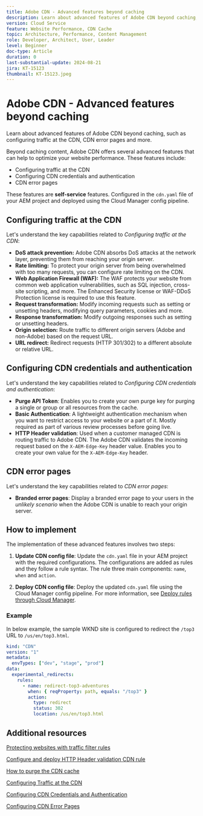 ```yaml
---
title: Adobe CDN - Advanced features beyond caching
description: Learn about advanced features of Adobe CDN beyond caching, such as configuring traffic at the CDN, CDN error pages and more.
version: Cloud Service
feature: Website Performance, CDN Cache
topic: Architecture, Performance, Content Management
role: Developer, Architect, User, Leader
level: Beginner
doc-type: Article
duration: 0
last-substantial-update: 2024-08-21
jira: KT-15123
thumbnail: KT-15123.jpeg
---
```


# Adobe CDN - Advanced features beyond caching

Learn about advanced features of Adobe CDN beyond caching, such as configuring traffic at the CDN, CDN error pages and more.

Beyond caching content, Adobe CDN offers several advanced features that can help to optimize your website performance. These features include:

- Configuring traffic at the CDN
- Configuring CDN credentials and authentication
- CDN error pages

These features are **self-service** features. Configured in the `cdn.yaml` file of your AEM project and deployed using the Cloud Manager config pipeline.

## Configuring traffic at the CDN

Let's understand the key capabilities related to _Configuring traffic at the CDN_:

- **DoS attack prevention:** Adobe CDN absorbs DoS attacks at the network
layer, preventing them from reaching your origin server.
- **Rate limiting:** To protect your origin server from being overwhelmed with too many requests, you can configure rate limiting on the CDN.
- **Web Application Firewall (WAF):** The WAF protects your website from common web application vulnerabilities, such as SQL injection, cross-site scripting, and more. The Enhanced Security license or WAF-DDoS Protection license is required to use this feature.
- **Request transformation:** Modify incoming requests such as setting or unsetting headers, modifying query parameters, cookies and more.
- **Response transformation:** Modify outgoing responses such as setting or unsetting headers.
- **Origin selection:** Route traffic to different origin servers (Adobe and non-Adobe) based on the request URL.
- **URL redirect:** Redirect requests (HTTP 301/302) to a different absolute or relative URL.

## Configuring CDN credentials and authentication

Let's understand the key capabilities related to _Configuring CDN credentials and authentication_:

- **Purge API Token**: Enables you to create your own purge key for purging a single or group or all resources from the cache.
- **Basic Authentication**: A lightweight authentication mechanism when you want to restrict access to your website or a part of it. Mostly required as part of various review processes before going live.
- **HTTP Header validation**: Used when a customer managed CDN is routing traffic to Adobe CDN. The Adobe CDN validates the incoming request based on the `X-AEM-Edge-Key` header value.
Enables you to create your own value for the `X-AEM-Edge-Key` header.

## CDN error pages

Let's understand the key capabilities related to _CDN error pages_:

- **Branded error pages**: Display a branded error page to your users in the _unlikely scenario_ when the Adobe CDN is unable to reach your origin server.

## How to implement

The implementation of these advanced features involves two steps:

1. **Update CDN config file**: Update the `cdn.yaml` file in your AEM project with the required configurations. The configurations are added as rules and they follow a rule syntax. The rule three main components: `name`, `when` and `action`.

2. **Deploy CDN config file**: Deploy the updated `cdn.yaml` file using the Cloud Manager config pipeline. For more information, see [Deploy rules through Cloud Manager](https://experienceleague.adobe.com/en/docs/experience-manager-learn/cloud-service/security/traffic-filter-and-waf-rules/how-to-setup#deploy-rules-through-cloud-manager).

### Example

In below example, the sample WKND site is configured to redirect the `/top3` URL to `/us/en/top3.html`.

```yaml
kind: "CDN"
version: "1"
metadata:
  envTypes: ["dev", "stage", "prod"]
data:
  experimental_redirects:
    rules:
      - name: redirect-top3-adventures
        when: { reqProperty: path, equals: "/top3" }
        action:
          type: redirect
          status: 302
          location: /us/en/top3.html
```

## Additional resources

[Protecting websites with traffic filter rules](https://experienceleague.adobe.com/en/docs/experience-manager-learn/cloud-service/security/traffic-filter-and-waf-rules/overview)

[Configure and deploy HTTP Header validation CDN rule](https://experienceleague.adobe.com/en/docs/experience-manager-learn/cloud-service/content-delivery/custom-domain-names-with-customer-managed-cdn#configure-and-deploy-http-header-validation-cdn-rule)

[How to purge the CDN cache](https://experienceleague.adobe.com/en/docs/experience-manager-learn/cloud-service/caching/how-to/purge-cache)

[Configuring Traffic at the CDN](https://experienceleague.adobe.com/en/docs/experience-manager-cloud-service/content/implementing/content-delivery/cdn-configuring-traffic#client-side-redirectors)

[Configuring CDN Credentials and Authentication](https://experienceleague.adobe.com/en/docs/experience-manager-cloud-service/content/implementing/content-delivery/cdn-credentials-authentication)

[Configuring CDN Error Pages](https://experienceleague.adobe.com/en/docs/experience-manager-cloud-service/content/implementing/content-delivery/cdn-error-pages)




